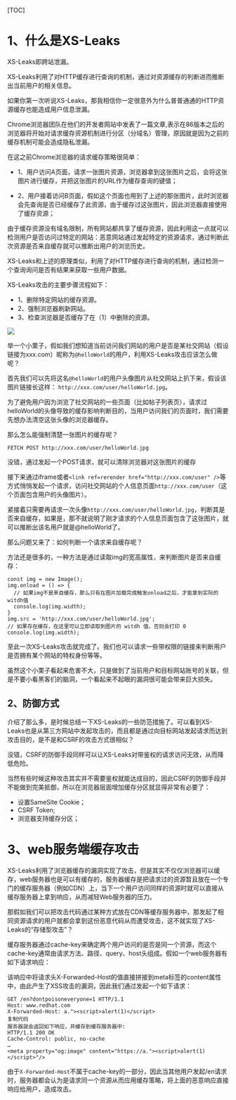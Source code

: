 [TOC]

# 1、什么是XS-Leaks

XS-Leaks即跨站泄漏。 

XS-Leaks利用了对HTTP缓存进行查询的机制，通过对资源缓存的判断进而推断出当前用户的相关信息。

如果你第一次听说XS-Leaks，那我相信你一定很意外为什么普普通通的HTTP资源缓存也能造成用户信息泄漏。

Chrome浏览器团队在他们的开发者网站中发表了一篇文章,表示在86版本之后的浏览器将开始对请求缓存资源机制进行分区（分域名）管理，原因就是因为之前的缓存机制可能会造成隐私泄漏。

在这之前Chrome浏览器的请求缓存策略很简单：

- 1、用户访问A页面，请求一张图片资源，浏览器拿到这张图片之后，会将这张图片进行缓存，并把这张图片的URL作为缓存查询的键值；

- 2、用户接着访问B页面，假如这个页面也用到了上述的那张图片，此时浏览器会先查询是否已经缓存了此资源，由于缓存过这张图片，因此浏览器直接使用了缓存资源；

由于缓存资源没有域名限制，所有网站都共享了缓存资源，因此利用这一点就可以检测用户是否访问过特定的网站：恶意网站通过发起特定的资源请求，通过判断此次资源是否来自缓存就可以推断出用户的浏览历史。

XS-Leaks和上述的原理类似，利用了对HTTP缓存进行查询的机制，通过检测一个查询询问是否有结果来获取一些用户数据。

XS-Leaks攻击的主要步骤流程如下：

- 1、删除特定网站的缓存资源。
- 2、强制浏览器刷新网站。
- 3、检查浏览器是否缓存了在（1）中删除的资源。

![](https://p6-juejin.byteimg.com/tos-cn-i-k3u1fbpfcp/7528c1e943de498bafd47745363dea09~tplv-k3u1fbpfcp-watermark.image)

举一个小栗子，假如我们想知道当前访问我们网站的用户是否是某社交网站（假设链接为xxx.com）昵称为`@helloWorld`的用户，利用XS-Leaks攻击应该怎么做呢？

首先我们可以先将这名`@helloWorld`的用户头像图片从社交网站上扒下来，假设该图片链接长这样： `http://xxx.com/user/helloWorld.jpg`。

为了避免用户因为浏览了社交网站的一些页面（比如帖子列表页），请求过helloWorld的头像导致的缓存影响判断目的，当用户访问我们的页面时，我们需要先想办法清空这张头像的浏览器缓存。

那么怎么能强制清楚一张图片的缓存呢？

`FETCH POST http://xxx.com/user/helloWorld.jpg`

没错，通过发起一个POST请求，就可以清除浏览器对这张图片的缓存

接下来通过iframe或者`<link ref=rerender href="http://xxx.com/user" />`等方式悄悄发起一个请求，访问社交网站的个人信息页面`http://xxx.com/user`（这个页面包含用户的头像图片）。

紧接着只需要再请求一次头像`http://xxx.com/user/helloWorld.jpg`，判断其是否来自缓存，如果是，那不就说明了刚才请求的个人信息页面包含了这张图片，就可以推断出该名用户就是@helloWorld了。

那么问题又来了：如何判断一个请求来自缓存呢？

方法还是很多的，一种方法是通过读取img的宽高属性，来判断图片是否来自缓存：
```
const img = new Image();
img.onload = () => {
  // 如果img不是来自缓存，那么只有在图片加载完成触发onload之后，才能拿到实际的witdh值
  console.log(img.width);
}
img.src = 'http://xxx.com/user/helloWorld.jpg';
// 如果存在缓存，在这里可以立即读取到图片的 witdh 值，否则会打印 0
console.log(img.width);
```

至此一次XS-Leaks攻击就完成了。我们也可以请求一些带权限的链接来判断用户是否拥有某个网站的特权身份等等。

虽然这个小栗子看起来危害不大，只是做到了当前用户和目标网站账号的关联，但是不要小看黑客们的脑洞，一个看起来不起眼的漏洞很可能会带来巨大损失。

## 2、防御方式

介绍了那么多，是时候总结一下XS-Leaks的一些防范措施了。可以看到XS-Leaks也是从第三方网站中发起攻击的，而且都是通过向目标网站发起请求而达到攻击目的，是不是和CSRF的攻击方式很相似？

没错，CSRF的防御手段同样可以让XS-Leaks对带鉴权的请求访问无效，从而降低危险。

当然有些时候这种攻击其实并不需要鉴权就能达成目的，因此CSRF的防御手段并不能做到完美抵御，所以在浏览器层面增加缓存分区就显得非常有必要了：

- 设置SameSite Cookie；
- CSRF Token;
- 浏览器支持缓存分区；

# 3、web服务端缓存攻击

XS-Leaks利用了浏览器缓存的漏洞实现了攻击，但是其实不仅仅浏览器可以缓存，web服务器也是可以有缓存的，服务器缓存是把请求过的资源暂且放在一个专门的缓存服务器（例如CDN）上，当下一个用户访问同样的资源时就可以直接从缓存服务器上拿到响应，从而减轻Web服务器的压力。

那假如我们可以把攻击代码通过某种方式放在CDN等缓存服务器中，那发起了相同资源请求的用户就都会拿到这份恶意代码从而遭受攻击，这不就实现了XS-Leaks的“存储型攻击”？

缓存服务器通过cache-key来确定两个用户访问的是否是同一个资源，而这个cache-key通常由请求方法、路径、query、host头组成。假如一个web服务器有如下请求响应：

该响应中将请求头X-Forwarded-Host的值直接拼接到meta标签的content属性中，由此产生了XSS攻击的漏洞，因此我们通过发起一个如下请求：
```
GET /en?dontpoisoneveryone=1 HTTP/1.1
Host: www.redhat.com
X-Forwarded-Host: a."><script>alert(1)</script>
复制代码
服务器就会返回如下响应，并缓存到缓存服务器中:
HTTP/1.1 200 OK
Cache-Control: public, no-cache
…
<meta property="og:image" content="https://a."><script>alert(1)</script>"/>
```
由于`X-Forwarded-Host`不属于cache-key的一部分，因此当其他用户发起/en请求时，服务器都会认为是请求同一个资源从而应用缓存策略，将上面的恶意响应直接响应给用户，造成攻击。

